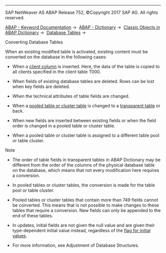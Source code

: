   

* * *

SAP NetWeaver AS ABAP Release 752, ©Copyright 2017 SAP AG. All rights reserved.

[ABAP - Keyword Documentation](javascript:call_link\('abenabap.htm'\)) →  [ABAP - Dictionary](javascript:call_link\('abenabap_dictionary.htm'\)) →  [Classic Objects in ABAP Dictionary](javascript:call_link\('abenddic_classical_objects.htm'\)) →  [Database Tables](javascript:call_link\('abenddic_database_tables.htm'\)) → 

Converting Database Tables

When an existing modified table is activated, existing content must be converted on the database in the following cases:

-   When a [client column](javascript:call_link\('abenclient_column_glosry.htm'\) "Glossary Entry") is inserted. Here, the data of the table is copied to all clients specified in the client table T000.

-   When fields of existing database tables are deleted. Rows can be lost when key fields are deleted.

-   When the technical attributes of table fields are changed.

-   When a [pooled table or cluster table](javascript:call_link\('abenddic_database_tables_poolclu.htm'\)) is changed to a [transparent table](javascript:call_link\('abentransparent_table_glosry.htm'\) "Glossary Entry") or back.

-   When new fields are inserted between existing fields or when the field order is changed in a pooled table or cluster table.

-   When a pooled table or cluster table is assigned to a different table pool or table cluster.

Note

-   The order of table fields in transparent tables in ABAP Dictionary may be different from the order of the columns of the physical database table on the database, which means that not every modification here requires a conversion.

-   In pooled tables or cluster tables, the conversion is made for the table pool or table cluster.

-   Pooled tables or cluster tables that contain more than 749 fields cannot be converted. This means that is not possible to make changes to these tables that require a conversion. New fields can only be appended to the end of these tables.

-   In updates, initial fields are not given the null value and are given their type-dependent initial value instead, regardless of the [flag for initial values](javascript:call_link\('abenddic_database_tables_init.htm'\)).

-   For more information, see Adjustment of Database Structures.